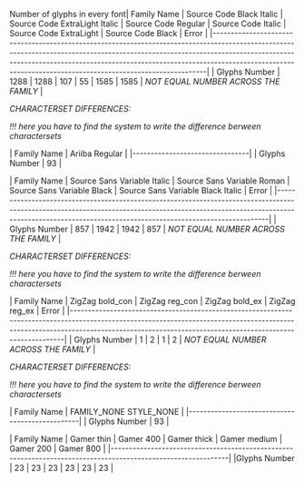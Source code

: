 Number of glyphs in every font|                         Family Name |             Source Code Black Italic |        Source Code ExtraLight Italic |                  Source Code Regular |                   Source Code Italic |               Source Code ExtraLight |                    Source Code Black |                                Error | 
|----------------------------------------------------------------------------------------------------------------------------------------------------------------------------------------------------------------------------------------------------------------------------------------------------------------------|
|                       Glyphs Number |                                 1288 |                                 1288 |                                  107 |                                   55 |                                 1585 |                                 1585 | *NOT EQUAL NUMBER ACROSS THE FAMILY* | 

*CHARACTERSET DIFFERENCES:*

*!!! here you have to find the system to write the difference berween charactersets*

|   Family Name | Ariiba Regular | 
|--------------------------------|
| Glyphs Number |             93 | 

|                         Family Name |          Source Sans Variable Italic |           Source Sans Variable Roman |           Source Sans Variable Black |    Source Sans Variable Black Italic |                                Error | 
|----------------------------------------------------------------------------------------------------------------------------------------------------------------------------------------------------------------------------------------|
|                       Glyphs Number |                                  857 |                                 1942 |                                 1942 |                                  857 | *NOT EQUAL NUMBER ACROSS THE FAMILY* | 

*CHARACTERSET DIFFERENCES:*

*!!! here you have to find the system to write the difference berween charactersets*

|                         Family Name |                      ZigZag bold_con |                       ZigZag reg_con |                       ZigZag bold_ex |                        ZigZag reg_ex |                                Error | 
|----------------------------------------------------------------------------------------------------------------------------------------------------------------------------------------------------------------------------------------|
|                       Glyphs Number |                                    1 |                                    2 |                                    1 |                                    2 | *NOT EQUAL NUMBER ACROSS THE FAMILY* | 

*CHARACTERSET DIFFERENCES:*

*!!! here you have to find the system to write the difference berween charactersets*

|           Family Name | FAMILY_NONE STYLE_NONE | 
|------------------------------------------------|
|         Glyphs Number |                     93 | 

|  Family Name |    Gamer thin |     Gamer 400 |   Gamer thick |  Gamer medium |     Gamer 200 |     Gamer 800 | 
|--------------------------------------------------------------------------------------------------------------|
|Glyphs Number |            23 |            23 |            23 |            23 |            23 |            23 | 

